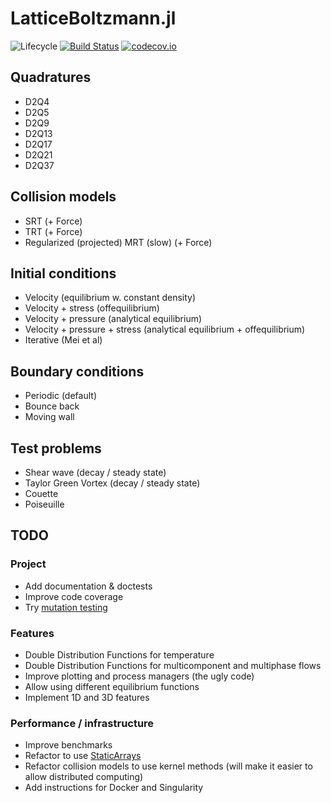 # LatticeBoltzmann.jl

![Lifecycle](https://img.shields.io/badge/lifecycle-experimental-orange.svg)<!--
![Lifecycle](https://img.shields.io/badge/lifecycle-maturing-blue.svg)
![Lifecycle](https://img.shields.io/badge/lifecycle-stable-green.svg)
![Lifecycle](https://img.shields.io/badge/lifecycle-retired-orange.svg)
![Lifecycle](https://img.shields.io/badge/lifecycle-archived-red.svg)
![Lifecycle](https://img.shields.io/badge/lifecycle-dormant-blue.svg) -->
[![Build Status](https://travis-ci.com/MarkRedeman/LatticeBoltzmann.jl.svg?branch=master)](https://travis-ci.com/MarkRedeman/LatticeBoltzmann.jl)
[![codecov.io](http://codecov.io/github/MarkRedeman/LatticeBoltzmann.jl/coverage.svg?branch=master)](http://codecov.io/github/MarkRedeman/LatticeBoltzmann.jl?branch=master)

## Quadratures
- D2Q4 
- D2Q5 
- D2Q9 
- D2Q13
- D2Q17
- D2Q21
- D2Q37

## Collision models
- SRT (+ Force)
- TRT (+ Force)
- Regularized (projected) MRT (slow) (+ Force)

## Initial conditions
- Velocity (equilibrium w. constant density)
- Velocity + stress (offequilibrium)
- Velocity + pressure (analytical equilibrium)
- Velocity + pressure + stress (analytical equilibrium + offequilibrium)
- Iterative (Mei et al)

## Boundary conditions
- Periodic (default)
- Bounce back
- Moving wall

## Test problems
- Shear wave (decay / steady state)
- Taylor Green Vortex (decay / steady state)
- Couette
- Poiseuille

## TODO

### Project
- Add documentation & doctests
- Improve code coverage
- Try [mutation testing](https://github.com/MikeInnes/Vimes.jl)

### Features
- Double Distribution Functions for temperature
- Double Distribution Functions for multicomponent and multiphase flows
- Improve plotting and process managers (the ugly code)
- Allow using different equilibrium functions
- Implement 1D and 3D features

### Performance / infrastructure
- Improve benchmarks
- Refactor to use [StaticArrays](https://github.com/JuliaArrays/StaticArrays.jl/)
- Refactor collision models to use kernel methods (will make it easier to allow distributed computing)
- Add instructions for Docker and Singularity
